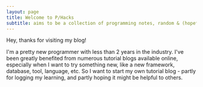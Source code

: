 ```yaml
---
layout: page
title: Welcome to P/Hacks
subtitle: aims to be a collection of programming notes, random & (hopefully) quality thoughts
---
```


Hey, thanks for visiting my blog!

I'm a pretty new programmer with less than 2 years in the industry. I've been greatly benefited from numerous tutorial blogs available online, especially when I want to try something new, like a new framework, database, tool, language, etc. So I want to start my own tutorial blog - partly for logging my learning, and partly hoping it might be helpful to others.
